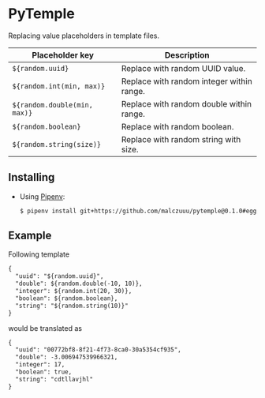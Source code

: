 # PyTemple

Replacing value placeholders in template files. 

| Placeholder key              | Description                               |
|------------------------------|-------------------------------------------|
| `${random.uuid}`             | Replace with random UUID value.           |
| `${random.int(min, max)}`    | Replace with random integer within range. |
| `${random.double(min, max)}` | Replace with random double within range.  |
| `${random.boolean}`          | Replace with random boolean.              |
| `${random.string(size)}`     | Replace with random string with size.     |

## Installing

* Using [Pipenv](https://github.com/pypa/pipenv):

   ```bash
  $ pipenv install git+https://github.com/malczuuu/pytemple@0.1.0#egg=pytemple
  ```

## Example

Following template

```txt
{
  "uuid": "${random.uuid}",
  "double": ${random.double(-10, 10)},
  "integer": ${random.int(20, 30)},
  "boolean": ${random.boolean},
  "string": "${random.string(10)}"
}
```

would be translated as

```txt
{
  "uuid": "00772bf8-8f21-4f73-8ca0-30a5354cf935",
  "double": -3.006947539966321,
  "integer": 17,
  "boolean": true,
  "string": "cdtllavjhl"
}
```

